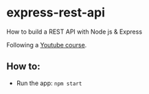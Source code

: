 # express-rest-api

How to build a REST API with Node js & Express

Following a [Youtube course](https://www.youtube.com/watch?v=pKd0Rpw7O48).

## How to:
* Run the app: `npm start`